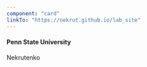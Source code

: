 ```yaml
---
component: "card"
linkTo: "https://nekrut.github.io/lab_site"
---
```


#### Penn State University
Nekrutenko
